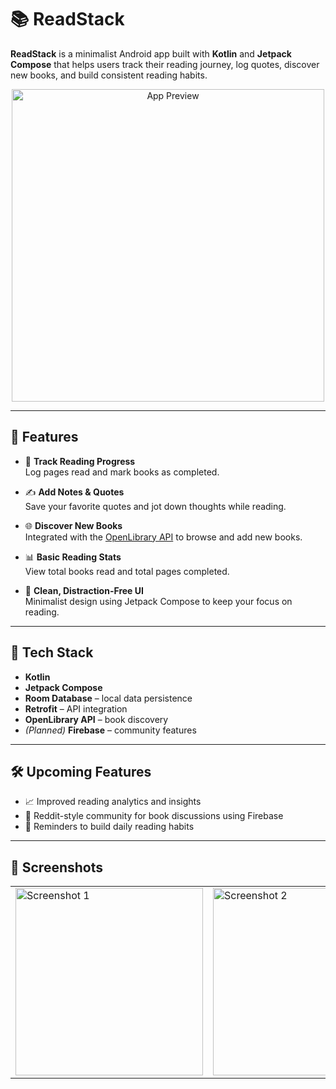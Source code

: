 # 📚 ReadStack

**ReadStack** is a minimalist Android app built with **Kotlin** and **Jetpack Compose** that helps users track their reading journey, log quotes, discover new books, and build consistent reading habits.

<p align="center">
  <img src="preview-image-or-gif-url" alt="App Preview" width="500"/>
</p>

---

## 🚀 Features

- 📖 **Track Reading Progress**  
  Log pages read and mark books as completed.

- ✍️ **Add Notes & Quotes**  
  Save your favorite quotes and jot down thoughts while reading.

- 🌐 **Discover New Books**  
  Integrated with the [OpenLibrary API](https://openlibrary.org/developers/api) to browse and add new books.

- 📊 **Basic Reading Stats**  
  View total books read and total pages completed.

- 🧠 **Clean, Distraction-Free UI**  
  Minimalist design using Jetpack Compose to keep your focus on reading.

---

## 🔧 Tech Stack

- **Kotlin**
- **Jetpack Compose**
- **Room Database** – local data persistence  
- **Retrofit** – API integration  
- **OpenLibrary API** – book discovery  
- *(Planned)* **Firebase** – community features

---

## 🛠️ Upcoming Features

- 📈 Improved reading analytics and insights
- 💬 Reddit-style community for book discussions using Firebase
- 🔔 Reminders to build daily reading habits

---

## 📸 Screenshots

<table>
  <tr>
    <td><img width="300" src="https://github.com/user-attachments/assets/09246571-3381-4a5f-84e0-a5095c8e194b" alt="Screenshot 1" /></td>
    <td><img width="300" src="https://github.com/user-attachments/assets/444b5704-9758-4a62-8838-ef337de20225" alt="Screenshot 2" /></td>
    <td><img width="300" src="https://github.com/user-attachments/assets/00844323-9ead-4ef9-8e7a-8bb14e98a7a9" alt="Screenshot 3" /></td>
    <td><img width="300" src="https://github.com/user-attachments/assets/11ee60a0-5277-43db-b569-2e7626e5c152" alt="Screenshot 4" /></td>
    <td><img width="300" src="https://github.com/user-attachments/assets/e9c8dbfa-fa55-4b1d-92cd-445020250660" alt="Screenshot 5" /></td>
  </tr>
</table>





